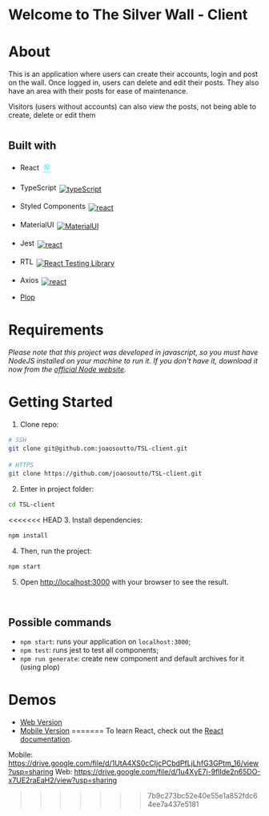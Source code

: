 # Welcome to The Silver Wall - Client

<h1 style="margin-top: 40px;">About</h1>

This is an application where users can create their accounts, login and post on the wall. Once logged in, users can delete and edit their posts. They also have an area with their posts for ease of maintenance.

Visitors (users without accounts) can also view the posts, not being able to create, delete or edit them

<h2 style="margin-top: 40px;">Built with</h2>

- <p style="display:flex;align-items:center;gap:6px;">React <a href="https://reactjs.org/" target="_blank" rel="noreferrer"> <img src="https://raw.githubusercontent.com/devicons/devicon/master/icons/react/react-original-wordmark.svg" alt="react" style="margin-top:6px;" width="20" height="20"/> </a> </p>

- <p style="display:flex;align-items:center;gap:6px;">TypeScript <a href="https://www.typescriptlang.org/" target="_blank" rel="noreferrer"> <img src="https://cdn.jsdelivr.net/gh/devicons/devicon/icons/typescript/typescript-plain.svg" alt="typeScript" style="margin-top:6px;" width="20" height="20"/> </a> </p>

- <p style="display:flex;align-items:center;gap:6px;">Styled Components <a href="https://styled-components.com/" target="_blank" rel="noreferrer"> <img src="https://miro.medium.com/max/318/1*7jRD5QhgARucFKvRHFxpOg.png" alt="react" style="margin-top:6px;" width="20" height="20"/> </a> </p>

- <p style="display:flex;align-items:center;gap:6px;">MaterialUI <a href="https://mui.com/" target="_blank" rel="noreferrer"> <img src="https://cdn.jsdelivr.net/gh/devicons/devicon/icons/materialui/materialui-original.svg" alt="MaterialUI" style="margin-top:6px;" width="20" height="20"/> </a> </p>

- <p style="display:flex;align-items:center;gap:6px;">Jest <a href="https://jestjs.io/" target="_blank" rel="noreferrer"> <img src="https://cdn.jsdelivr.net/gh/devicons/devicon/icons/jest/jest-plain.svg" alt="react" style="margin-top:6px;" width="20" height="20"/> </a> </p>

- <p style="display:flex;align-items:center;gap:6px;">RTL <a href="https://testing-library.com/docs/react-testing-library/intro/" target="_blank" rel="noreferrer"> <img src="https://testing-library.com/img/octopus-128x128.png" alt="React Testing Library" style="margin-top:6px;" width="20" height="20"/> </a> </p>

- <p style="display:flex;align-items:center;gap:6px;">Axios <a href="https://axios-http.com/docs/intro" target="_blank" rel="noreferrer"> <img src="https://avatars.githubusercontent.com/u/32372333?s=280&v=4" alt="react" style="margin-top:6px;" width="20" height="20"/> </a> </p>

- <a href="https://www.npmjs.com/package/plop" target="_blank" rel="noreferrer"><p style="display:flex;align-items:center;gap:6px;">Plop</p></a>

<h1 style="margin-top: 40px;">Requirements</h1>
<p style="font-style:italic;">Please note that this project was developed in javascript, so you must have NodeJS installed on your machine to run it. If you don't have it, download it now from the <a href="https://nodejs.org/en/" target="_blank" rel="noreferrer">official Node website</a>.</p>

<h1 style="margin-top: 40px;">Getting Started</h1>

1. Clone repo:

```bash
# SSH
git clone git@github.com:joaosoutto/TSL-client.git

# HTTPS
git clone https://github.com/joaosoutto/TSL-client.git
```

2. Enter in project folder:

```bash
cd TSL-client
```

<<<<<<< HEAD
3. Install dependencies:

```bash
npm install
```

4. Then, run the project:

```bash
npm start
```

5. Open [http://localhost:3000](http://localhost:3000) with your browser to see the result.

<h2 style="margin-top: 60px;">Possible commands</h2>

- `npm start`: runs your application on `localhost:3000`;
- `npm test`: runs jest to test all components;
- `npm run generate`: create new component and default archives for it (using plop)

<h1 style="margin-top: 40px;">Demos</h1>

- <a href="https://drive.google.com/file/d/1u4XyE7j-9flIde2n65DO-x7UE2raEaH2/view?usp=sharing" target="_blank">Web Version</a>
- <a href="https://drive.google.com/file/d/1UtA4XS0cCIjcPCbdPfLjLhfG3GPtm_16/view?usp=sharing" target="_blank">Mobile Version</a>
=======
To learn React, check out the [React documentation](https://reactjs.org/).

Mobile: https://drive.google.com/file/d/1UtA4XS0cCIjcPCbdPfLjLhfG3GPtm_16/view?usp=sharing
Web: https://drive.google.com/file/d/1u4XyE7j-9flIde2n65DO-x7UE2raEaH2/view?usp=sharing

>>>>>>> 7b9c273bc52e40e55e1a852fdc64ee7a437e5181

